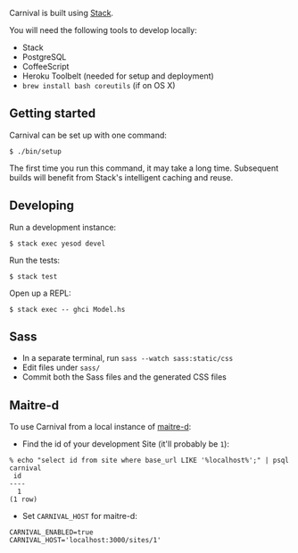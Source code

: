 Carnival is built using [Stack].

You will need the following tools to develop locally:

- Stack
- PostgreSQL
- CoffeeScript
- Heroku Toolbelt (needed for setup and deployment)
- `brew install bash coreutils` (if on OS X)

[Stack]: http://docs.haskellstack.org/en/stable/

## Getting started

Carnival can be set up with one command:

```
$ ./bin/setup
```

The first time you run this command, it may take a long time. Subsequent builds
will benefit from Stack's intelligent caching and reuse.

## Developing

Run a development instance:

```
$ stack exec yesod devel
```

Run the tests:

```
$ stack test
```

Open up a REPL:

```
$ stack exec -- ghci Model.hs
```

## Sass

- In a separate terminal, run `sass --watch sass:static/css`
- Edit files under `sass/`
- Commit both the Sass files and the generated CSS files

## Maitre-d

To use Carnival from a local instance of [maitre-d][]:

- Find the id of your development Site (it'll probably be `1`):

```
% echo "select id from site where base_url LIKE '%localhost%';" | psql carnival
 id
----
  1
(1 row)

```

- Set `CARNIVAL_HOST` for maitre-d:

```
CARNIVAL_ENABLED=true
CARNIVAL_HOST='localhost:3000/sites/1'
```

[maitre-d]: https://github.com/thoughtbot/maitre-d
